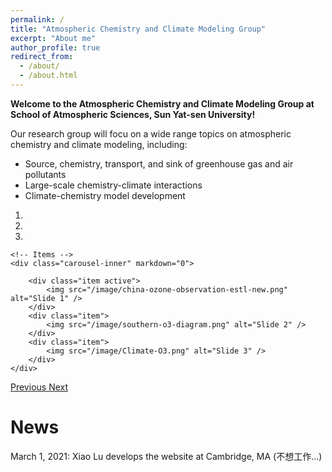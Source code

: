```yaml
---
permalink: /
title: "Atmospheric Chemistry and Climate Modeling Group"
excerpt: "About me"
author_profile: true
redirect_from: 
  - /about/
  - /about.html
---
```

**Welcome to the Atmospheric Chemistry and Climate Modeling Group at School of Atmospheric Sciences, Sun Yat-sen University!**

Our research group will focu on a wide range topics on atmospheric chemistry and climate modeling, including:
 - Source, chemistry, transport, and sink of greenhouse gas and air pollutants
 - Large-scale chemistry-climate interactions
 - Climate-chemistry model development

<div markdown="0" id="carousel" class="carousel slide" data-ride="carousel" data-interval="5000" data-pause="hover" >
    <!-- Menu -->
    <ol class="carousel-indicators">
        <li data-target="#carousel" data-slide-to="0" class="active"></li>
        <li data-target="#carousel" data-slide-to="1"></li>
        <li data-target="#carousel" data-slide-to="2"></li>
    </ol>

    <!-- Items -->
    <div class="carousel-inner" markdown="0">

        <div class="item active">
            <img src="/image/china-ozone-observation-estl-new.png" alt="Slide 1" />
        </div>
        <div class="item">
            <img src="/image/southern-o3-diagram.png" alt="Slide 2" />
        </div>
        <div class="item">
            <img src="/image/Climate-O3.png" alt="Slide 3" />
        </div>
    </div>
  <a class="left carousel-control" href="#carousel" role="button" data-slide="prev">
    <span class="glyphicon glyphicon-chevron-left" aria-hidden="true"></span>
    <span class="sr-only">Previous</span>
  </a>
  <a class="right carousel-control" href="#carousel" role="button" data-slide="next">
    <span class="glyphicon glyphicon-chevron-right" aria-hidden="true"></span>
    <span class="sr-only">Next</span>
  </a>
</div>


News
======
March 1, 2021: Xiao Lu develops the website at Cambridge, MA (不想工作...)


